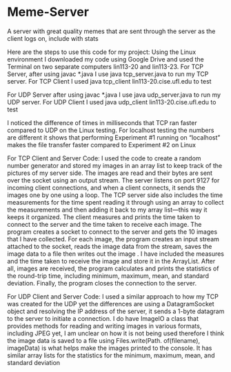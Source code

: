 # Meme-Server
A server with great quality memes that are sent through the server as the client logs on, include with stats

Here are the steps to use this code for my project:
Using the Linux environment I downloaded my code using Google Drive and used the Terminal on two separate computers lin113-20 and lin113-23.
For TCP Server, after using javac *.java  I use java tcp_server.java to run my TCP server.
For TCP Client I used java tcp_client lin113-20.cise.ufl.edu to test 

For UDP Server after using javac *.java  I use java udp_server.java to run my UDP server.
For UDP Client I used java udp_client lin113-20.cise.ufl.edu to test 

I noticed the difference of times in milliseconds that TCP ran faster compared to UDP on the Linux testing. 
For localhost testing the numbers are different it shows that performing Experiment #1 running on “localhost” makes the file transfer faster compared to Experiment #2 on Linux







For TCP Client and Server Code:
I used the code to create a random number generator and stored my images in an array list to keep track of the pictures of my server side. 
The images are read and their bytes are sent over the socket using an output stream. 
The server listens on port 9127 for incoming client connections, and when a client connects, it sends the images one by one using a loop. 
The TCP server side also includes the time measurements for the time spent reading it through  using an array to collect the measurements and then adding it back to my array list—this way it keeps it organized. 
The client measures and prints the time taken to connect to the server and the time taken to receive each image. The program creates a socket to connect to the server and gets the 10 images that I have collected. 
For each image, the program creates an input stream attached to the socket, reads the image data from the stream, saves the image data to a file then writes out the image . I have included the measures and the time taken to receive the image and store it in the ArrayList. After all, images are received, the program calculates and prints the statistics of the round-trip time, including minimum, maximum, mean, and standard deviation. Finally, the program closes the connection to the server.

For UDP Client and Server Code:
I used a similar approach to how my TCP was created for the UDP yet the differences are using 
a DatagramSocket object and resolving the IP address of the server, it sends a 1-byte datagram to the server to initiate a connection. 
I do have ImageIO a class that provides methods for reading and writing images in various formats, including JPEG yet, I am unclear on how it is not being used therefore I think the image data is saved to a file using 
Files.write(Path. of(filename), imageData) is what helps make the images printed to the console. 
It has similar array lists for the statistics for the minimum, maximum, mean, and standard deviation
